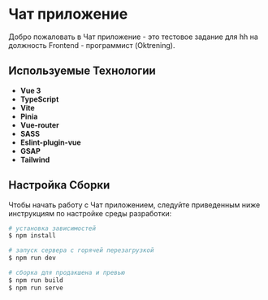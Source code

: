 # Чат приложение

Добро пожаловать в Чат приложение - это тестовое задание для hh на должность Frontend - программист (Oktrening).

## Используемые Технологии

- **Vue 3**
- **TypeScript**
- **Vite**
- **Pinia**
- **Vue-router**
- **SASS**
- **Eslint-plugin-vue**
- **GSAP**
- **Tailwind**

## Настройка Сборки

Чтобы начать работу с Чат приложением, следуйте приведенным ниже инструкциям по настройке среды разработки:

```bash
# установка зависимостей
$ npm install

# запуск сервера с горячей перезагрузкой
$ npm run dev

# сборка для продакшена и превью
$ npm run build
$ npm run serve
